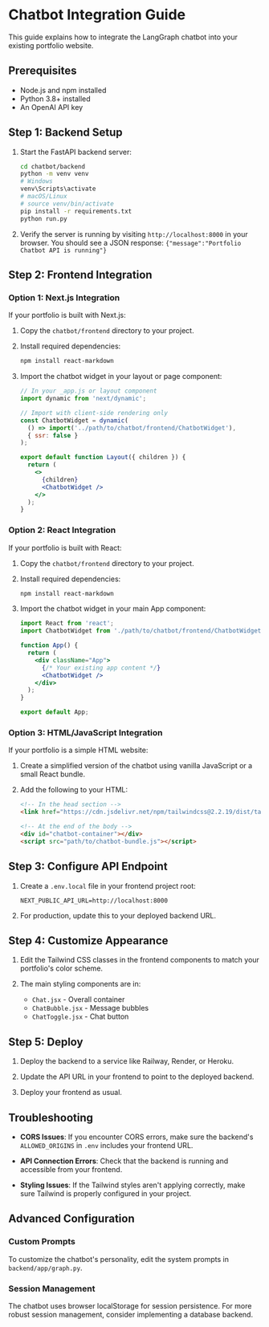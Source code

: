 # Chatbot Integration Guide

This guide explains how to integrate the LangGraph chatbot into your existing portfolio website.

## Prerequisites

- Node.js and npm installed
- Python 3.8+ installed
- An OpenAI API key

## Step 1: Backend Setup

1. Start the FastAPI backend server:

   ```bash
   cd chatbot/backend
   python -m venv venv
   # Windows
   venv\Scripts\activate
   # macOS/Linux
   # source venv/bin/activate
   pip install -r requirements.txt
   python run.py
   ```

2. Verify the server is running by visiting `http://localhost:8000` in your browser. You should see a JSON response: `{"message":"Portfolio Chatbot API is running"}`

## Step 2: Frontend Integration

### Option 1: Next.js Integration

If your portfolio is built with Next.js:

1. Copy the `chatbot/frontend` directory to your project.

2. Install required dependencies:

   ```bash
   npm install react-markdown
   ```

3. Import the chatbot widget in your layout or page component:

   ```jsx
   // In your _app.js or layout component
   import dynamic from 'next/dynamic';
   
   // Import with client-side rendering only
   const ChatbotWidget = dynamic(
     () => import('../path/to/chatbot/frontend/ChatbotWidget'),
     { ssr: false }
   );
   
   export default function Layout({ children }) {
     return (
       <>
         {children}
         <ChatbotWidget />
       </>
     );
   }
   ```

### Option 2: React Integration

If your portfolio is built with React:

1. Copy the `chatbot/frontend` directory to your project.

2. Install required dependencies:

   ```bash
   npm install react-markdown
   ```

3. Import the chatbot widget in your main App component:

   ```jsx
   import React from 'react';
   import ChatbotWidget from './path/to/chatbot/frontend/ChatbotWidget';
   
   function App() {
     return (
       <div className="App">
         {/* Your existing app content */}
         <ChatbotWidget />
       </div>
     );
   }
   
   export default App;
   ```

### Option 3: HTML/JavaScript Integration

If your portfolio is a simple HTML website:

1. Create a simplified version of the chatbot using vanilla JavaScript or a small React bundle.

2. Add the following to your HTML:

   ```html
   <!-- In the head section -->
   <link href="https://cdn.jsdelivr.net/npm/tailwindcss@2.2.19/dist/tailwind.min.css" rel="stylesheet">
   
   <!-- At the end of the body -->
   <div id="chatbot-container"></div>
   <script src="path/to/chatbot-bundle.js"></script>
   ```

## Step 3: Configure API Endpoint

1. Create a `.env.local` file in your frontend project root:

   ```
   NEXT_PUBLIC_API_URL=http://localhost:8000
   ```

2. For production, update this to your deployed backend URL.

## Step 4: Customize Appearance

1. Edit the Tailwind CSS classes in the frontend components to match your portfolio's color scheme.

2. The main styling components are in:
   - `Chat.jsx` - Overall container
   - `ChatBubble.jsx` - Message bubbles
   - `ChatToggle.jsx` - Chat button

## Step 5: Deploy

1. Deploy the backend to a service like Railway, Render, or Heroku.

2. Update the API URL in your frontend to point to the deployed backend.

3. Deploy your frontend as usual.

## Troubleshooting

- **CORS Issues**: If you encounter CORS errors, make sure the backend's `ALLOWED_ORIGINS` in `.env` includes your frontend URL.

- **API Connection Errors**: Check that the backend is running and accessible from your frontend.

- **Styling Issues**: If the Tailwind styles aren't applying correctly, make sure Tailwind is properly configured in your project.

## Advanced Configuration

### Custom Prompts

To customize the chatbot's personality, edit the system prompts in `backend/app/graph.py`.

### Session Management

The chatbot uses browser localStorage for session persistence. For more robust session management, consider implementing a database backend.